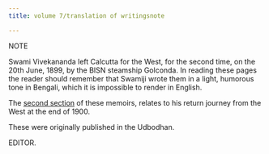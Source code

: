 ```yaml
---
title: volume 7/translation of writingsnote

---
```





  

NOTE

Swami Vivekananda left Calcutta for the West, for the second time, on
the 20th June, 1899, by the BISN steamship Golconda. In reading these
pages the reader should remember that Swamiji wrote them in a light,
humorous tone in Bengali, which it is impossible to render in English.

The [second section](memoirs_of_european_travel_ii.htm) of these
memoirs, relates to his return journey from the West at the end of 1900.

These were originally published in the Udbodhan.

EDITOR.


